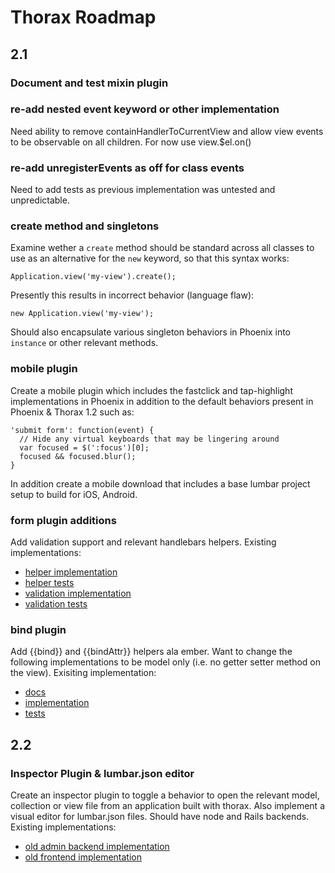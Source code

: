 # Thorax Roadmap

## 2.1

### Document and test mixin plugin

### re-add nested event keyword or other implementation

Need ability to remove containHandlerToCurrentView and allow view events to be observable on all children. For now use view.$el.on()

### re-add unregisterEvents as off for class events

Need to add tests as previous implementation was untested and unpredictable.

### create method and singletons

Examine wether a `create` method should be standard across all classes to use as an alternative for the `new` keyword, so that this syntax works:

    Application.view('my-view').create();

Presently this results in incorrect behavior (language flaw):

    new Application.view('my-view');

Should also encapsulate various singleton behaviors in Phoenix into `instance` or other relevant methods.

### mobile plugin

Create a mobile plugin which includes the fastclick and tap-highlight implementations in Phoenix in addition to the default behaviors present in Phoenix & Thorax 1.2 such as:

    'submit form': function(event) {
      // Hide any virtual keyboards that may be lingering around
      var focused = $(':focus')[0];
      focused && focused.blur();
    }

In addition create a mobile download that includes a base lumbar project setup to build for iOS, Android. 

### form plugin additions

Add validation support and relevant handlebars helpers. Existing implementations:

- [helper implementation](https://gist.github.com/3351915)
- [helper tests](https://gist.github.com/3351939)
- [validation implementation](https://gist.github.com/3351920)
- [validation tests](https://gist.github.com/3351929)

### bind plugin

Add {{bind}} and {{bindAttr}} helpers ala ember. Want to change the following implementations to be model only (i.e. no getter setter method on the view). Exisiting implementation:

- [docs](https://gist.github.com/3351794)
- [implementation](https://gist.github.com/3351803)
- [tests](https://gist.github.com/3351815)

## 2.2

### Inspector Plugin & lumbar.json editor

Create an inspector plugin to toggle a behavior to open the relevant model, collection or view file from an application built with thorax. Also implement a visual editor for lumbar.json files. Should have node and Rails backends. Existing implementations:

- [old admin backend implementation](https://gist.github.com/3352149)
- [old frontend implementation](https://gist.github.com/3352206)